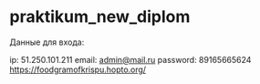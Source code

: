 # praktikum_new_diplom
Данные для входа:

ip: 51.250.101.211
email: admin@mail.ru
password: 89165665624
https://foodgramofkrispu.hopto.org/
